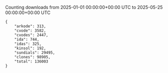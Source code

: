 
Counting downloads from 2025-01-01 00:00:00+00:00 UTC to 2025-05-25 00:00:00+00:00 UTC

```
{
    "arkode": 313,
    "cvode": 3582,
    "cvodes": 2447,
    "ida": 744,
    "idas": 325,
    "kinsol": 192,
    "sundials": 29495,
    "clones": 98905,
    "total": 136003
}
```

